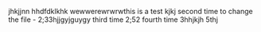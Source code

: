 jhkjjnn
hhdfdklkhk
wewwerewrwrwthis is a test kjkj
second time to change the file - 2;33hjjgyjguygy
third time 2;52
fourth time 3hhjkjh
5thj
